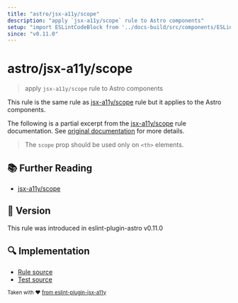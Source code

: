 ```yaml
---
title: "astro/jsx-a11y/scope"
description: "apply `jsx-a11y/scope` rule to Astro components"
setup: "import ESLintCodeBlock from '../docs-build/src/components/ESLintCodeBlockWrap.astro'"
since: "v0.11.0"
---
```


# astro/jsx-a11y/scope

> apply `jsx-a11y/scope` rule to Astro components

This rule is the same rule as [jsx-a11y/scope] rule but it applies to the Astro components.

[jsx-a11y/scope]: https://github.com/jsx-eslint/eslint-plugin-jsx-a11y/tree/HEAD/docs/rules/scope.md

The following is a partial excerpt from the [jsx-a11y/scope] rule documentation. See [original documentation][jsx-a11y/scope] for more details.

> The `scope` prop should be used only on `<th>` elements.

## :books: Further Reading

- [jsx-a11y/scope]

## :rocket: Version

This rule was introduced in eslint-plugin-astro v0.11.0

## :mag: Implementation

- [Rule source](https://github.com/ota-meshi/eslint-plugin-astro/blob/main/src/rules/jsx-a11y/scope.ts)
- [Test source](https://github.com/ota-meshi/eslint-plugin-astro/blob/main/tests/src/rules/jsx-a11y/scope.ts)

<sup>Taken with ❤️ [from eslint-plugin-jsx-a11y](https://github.com/jsx-eslint/eslint-plugin-jsx-a11y/tree/HEAD/docs/rules/scope.md)</sup>
